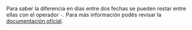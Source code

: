 Para saber la diferencia en días entre dos fechas se pueden restar entre ellas con el operador `-`. Para más información podés revisar la [documentación oficial](https://www.wollok.org/documentacion/wollokdoc/).